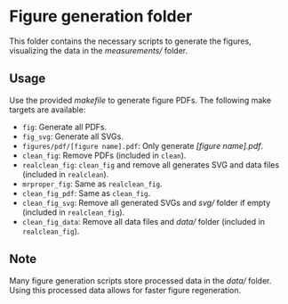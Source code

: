 # Figure generation folder

This folder contains the necessary scripts to generate the figures, visualizing the data in the *measurements/* folder.

## Usage

Use the provided *makefile* to generate figure PDFs. The following make targets are available:
- `fig`: Generate all PDFs.
- `fig_svg`: Generate all SVGs.
- `figures/pdf/[figure name].pdf`: Only generate *[figure name].pdf*.
- `clean_fig`: Remove PDFs (included in `clean`).
- `realclean_fig`: `clean_fig` and remove all generates SVG and data files (included in `realclean`).
- `mrproper_fig`: Same as `realclean_fig`.
- `clean_fig_pdf`: Same as `clean_fig`.
- `clean_fig_svg`: Remove all generated SVGs and *svg/* folder if empty (included in `realclean_fig`).
- `clean_fig_data`: Remove all data files and *data/* folder (included in `realclean_fig`).

## Note

Many figure generation scripts store processed data in the *data/* folder.
Using this processed data allows for faster figure regeneration.
